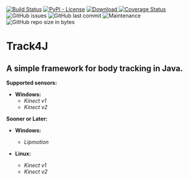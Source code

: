 [![Build Status](https://travis-ci.org/Giulianini/Track4J.svg?branch=master)](https://travis-ci.org/Giulianini/Track4J)
[![PyPI - License](https://img.shields.io/github/license/Giulianini/Track4J.svg)](https://github.com/Giulianini/Track4J/blob/master/LICENSE.txt)
 [![Download](https://api.bintray.com/packages/giulianini/maven/Track4J/images/download.svg) ](https://bintray.com/giulianini/maven/Track4J/_latestVersion)
 [![Coverage Status](https://coveralls.io/repos/github/Giulianini/Track4J/badge.svg?branch=master)](https://coveralls.io/github/Giulianini/Track4J?branch=master)
![GitHub issues](https://img.shields.io/github/issues/Giulianini/Track4J.svg)
![GitHub last commit](https://img.shields.io/github/last-commit/Giulianini/Track4J.svg)
![Maintenance](https://img.shields.io/maintenance/yes/2018.svg)
![GitHub repo size in bytes](https://img.shields.io/github/repo-size/Giulianini/Track4J.svg)


# Track4J

## A simple framework for body tracking in Java.

**Supported sensors:** 

* **Windows:** 
	- _Kinect v1_
	- _Kinect v2_

**Sooner or Later:**

* **Windows:** 
	- _Lipmotion_
	
* **Linux:**
	- _Kinect v1_
	- _Kinect v2_
	
	
	
